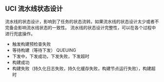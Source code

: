 ## UCI 流水线状态设计

流水线的状态设计，影响到了任务的状态流转。如果流水线的状态设计太少或者不完备会影响流水线状态的一致性。
流水线的状态设计完整性，可以在各个过程中进行兜底操作。


* 触发构建预检查失败
* 等待构建（等待下发） QUEUING
* 下发中，下发成功，下发失败，下发超时
* 构建成功
* 构建失败（持久化日志失败，持久化缓存失败，构建节点运行失败），构建超时